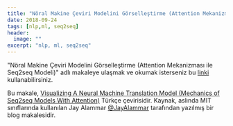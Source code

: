 ```yaml
---
title: "Nöral Makine Çeviri Modelini Görselleştirme (Attention Mekanizması ile Seq2seq Modeli)"
date: 2018-09-24
tags: [nlp,ml, seq2seq]
header:
  image: ""
excerpt: "nlp, ml, seq2seq"
---
```


"Nöral Makine Çeviri Modelini Görselleştirme (Attention Mekanizması ile Seq2seq Modeli)" adlı makaleye ulaşmak ve okumak isterseniz
bu [linki](https://medium.com/@SenemAktas/n%C3%B6ral-makine-%C3%A7eviri-modelini-g%C3%B6rselle%C5%9Ftirme-seq2seq-modelinin-attention-mekanizmas%C4%B1-b12581b5a1df) kullanabilirsiniz. 

Bu makale, [Visualizing A Neural Machine Translation Model (Mechanics of Seq2seq Models With Attention)](https://jalammar.github.io/visualizing-neural-machine-translation-mechanics-of-seq2seq-models-with-attention/) Türkçe çevirisidir. Kaynak, aslında MIT sınıflarında kullanılan Jay Alammar [@JayAlammar](https://twitter.com/JayAlammar) tarafından yazılmış bir blog makalesidir.

